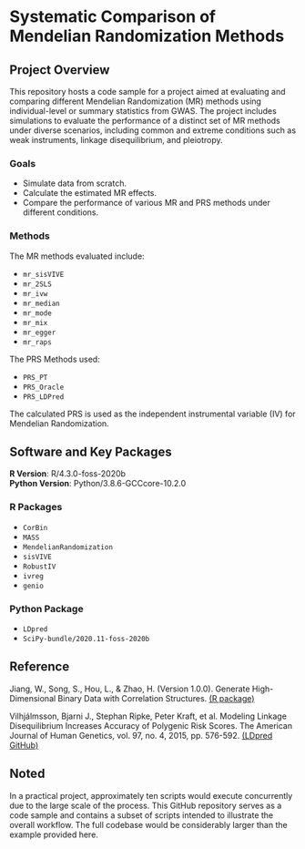# Systematic Comparison of Mendelian Randomization Methods

## Project Overview

This repository hosts a code sample for a project aimed at evaluating and comparing different Mendelian Randomization (MR) methods using individual-level or summary statistics from GWAS. The project includes simulations to evaluate the performance of a distinct set of MR methods under diverse scenarios, including common and extreme conditions such as weak instruments, linkage disequilibrium, and pleiotropy.

### Goals

- Simulate data from scratch.
- Calculate the estimated MR effects.
- Compare the performance of various MR and PRS methods under different conditions.

### Methods

The MR methods evaluated include:
- `mr_sisVIVE`
- `mr_2SLS`
- `mr_ivw`
- `mr_median`
- `mr_mode`
- `mr_mix`
- `mr_egger`
- `mr_raps`

The PRS Methods used:
- `PRS_PT`
- `PRS_Oracle`
- `PRS_LDPred`

The calculated PRS is used as the independent instrumental variable (IV) for Mendelian Randomization.

## Software and Key Packages

**R Version**: R/4.3.0-foss-2020b  
**Python Version**: Python/3.8.6-GCCcore-10.2.0  

### R Packages
- `CorBin`
- `MASS`
- `MendelianRandomization`
- `sisVIVE`
- `RobustIV`
- `ivreg`
- `genio`


### Python Package
- `LDpred`
- `SciPy-bundle/2020.11-foss-2020b`


## Reference
Jiang, W., Song, S., Hou, L., & Zhao, H. (Version 1.0.0). Generate High-Dimensional Binary Data with Correlation Structures. [(R package)](https://cran.r-project.org/web/packages/CorBin/index.html)

Vilhjálmsson, Bjarni J., Stephan Ripke, Peter Kraft, et al. Modeling Linkage Disequilibrium Increases Accuracy of Polygenic Risk Scores. The American Journal of Human Genetics, vol. 97, no. 4, 2015, pp. 576-592.
[(LDpred GitHub)](https://github.com/bvilhjal/ldpred)

## Noted
In a practical project, approximately ten scripts would execute concurrently due to the large scale of the process. This GitHub repository serves as a code sample and contains a subset of scripts intended to illustrate the overall workflow. The full codebase would be considerably larger than the example provided here.

